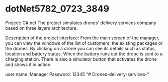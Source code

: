 # dotNet5782_0723_3849
Project: C#.net 
The project simulates drones' delivery services company based on three layers architecture.

Description of the project interface:
From the main screen of the manager, you can view the windows of the list of customers, the existing packages or the drones.
By clicking on a drone you can see its details such as status, location and battery status.
When the battery runs out the drone is sent to a charging station.
There is also a simulator button that activates the drone and shows it in action.

user name :Manager
Password: 12345
"# Drones-delivery-services-" 
